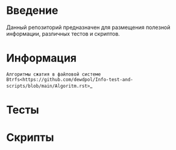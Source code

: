 # Введение

Данный репозиторий предназначен для размещения полезной информации, различных тестов и скриптов.


# Информация

`Алгоритмы сжатия в файловой системе Btrfs<https://github.com/dewdpol/Info-test-and-scripts/blob/main/Algoritm.rst>`_

# Тесты

# Скрипты
